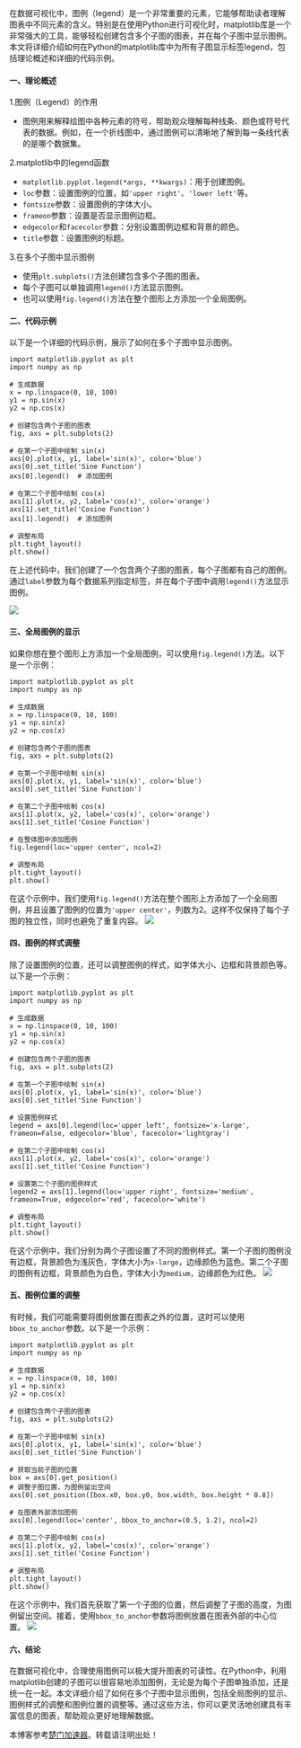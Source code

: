 
在数据可视化中，图例（legend）是一个非常重要的元素，它能够帮助读者理解图表中不同元素的含义。特别是在使用Python进行可视化时，matplotlib库是一个非常强大的工具，能够轻松创建包含多个子图的图表，并在每个子图中显示图例。本文将详细介绍如何在Python的matplotlib库中为所有子图显示标签legend，包括理论概述和详细的代码示例。


#### 一、理论概述


1\.图例（Legend）的作用


* 图例用来解释绘图中各种元素的符号，帮助观众理解每种线条、颜色或符号代表的数据。例如，在一个折线图中，通过图例可以清晰地了解到每一条线代表的是哪个数据集。


2\.matplotlib中的legend函数


* `matplotlib.pyplot.legend(*args, **kwargs)`：用于创建图例。
* `loc`参数：设置图例的位置，如`'upper right'`、`'lower left'`等。
* `fontsize`参数：设置图例的字体大小。
* `frameon`参数：设置是否显示图例边框。
* `edgecolor`和`facecolor`参数：分别设置图例边框和背景的颜色。
* `title`参数：设置图例的标题。


3\.在多个子图中显示图例


* 使用`plt.subplots()`方法创建包含多个子图的图表。
* 每个子图可以单独调用`legend()`方法显示图例。
* 也可以使用`fig.legend()`方法在整个图形上方添加一个全局图例。


#### 二、代码示例


以下是一个详细的代码示例，展示了如何在多个子图中显示图例。



```
import matplotlib.pyplot as plt
import numpy as np
 
# 生成数据
x = np.linspace(0, 10, 100)
y1 = np.sin(x)
y2 = np.cos(x)
 
# 创建包含两个子图的图表
fig, axs = plt.subplots(2)
 
# 在第一个子图中绘制 sin(x)
axs[0].plot(x, y1, label='sin(x)', color='blue')
axs[0].set_title('Sine Function')
axs[0].legend()  # 添加图例
 
# 在第二个子图中绘制 cos(x)
axs[1].plot(x, y2, label='cos(x)', color='orange')
axs[1].set_title('Cosine Function')
axs[1].legend()  # 添加图例
 
# 调整布局
plt.tight_layout()
plt.show()

```

在上述代码中，我们创建了一个包含两个子图的图表，每个子图都有自己的图例。通过`label`参数为每个数据系列指定标签，并在每个子图中调用`legend()`方法显示图例。


![](https://img2024.cnblogs.com/blog/3448692/202412/3448692-20241220212255825-1793616901.png)


#### 三、全局图例的显示


如果你想在整个图形上方添加一个全局图例，可以使用`fig.legend()`方法。以下是一个示例：



```
import matplotlib.pyplot as plt
import numpy as np
 
# 生成数据
x = np.linspace(0, 10, 100)
y1 = np.sin(x)
y2 = np.cos(x)
 
# 创建包含两个子图的图表
fig, axs = plt.subplots(2)
 
# 在第一个子图中绘制 sin(x)
axs[0].plot(x, y1, label='sin(x)', color='blue')
axs[0].set_title('Sine Function')
 
# 在第二个子图中绘制 cos(x)
axs[1].plot(x, y2, label='cos(x)', color='orange')
axs[1].set_title('Cosine Function')
 
# 在整体图中添加图例
fig.legend(loc='upper center', ncol=2)
 
# 调整布局
plt.tight_layout()
plt.show()

```

在这个示例中，我们使用`fig.legend()`方法在整个图形上方添加了一个全局图例，并且设置了图例的位置为`'upper center'`，列数为2。这样不仅保持了每个子图的独立性，同时也避免了重复内容。
![](https://img2024.cnblogs.com/blog/3448692/202412/3448692-20241220212318474-1461959730.png)


#### 四、图例的样式调整


除了设置图例的位置，还可以调整图例的样式，如字体大小、边框和背景颜色等。以下是一个示例：



```
import matplotlib.pyplot as plt
import numpy as np
 
# 生成数据
x = np.linspace(0, 10, 100)
y1 = np.sin(x)
y2 = np.cos(x)
 
# 创建包含两个子图的图表
fig, axs = plt.subplots(2)
 
# 在第一个子图中绘制 sin(x)
axs[0].plot(x, y1, label='sin(x)', color='blue')
axs[0].set_title('Sine Function')
 
# 设置图例样式
legend = axs[0].legend(loc='upper left', fontsize='x-large', frameon=False, edgecolor='blue', facecolor='lightgray')
 
# 在第二个子图中绘制 cos(x)
axs[1].plot(x, y2, label='cos(x)', color='orange')
axs[1].set_title('Cosine Function')
 
# 设置第二个子图的图例样式
legend2 = axs[1].legend(loc='upper right', fontsize='medium', frameon=True, edgecolor='red', facecolor='white')
 
# 调整布局
plt.tight_layout()
plt.show()

```

在这个示例中，我们分别为两个子图设置了不同的图例样式。第一个子图的图例没有边框，背景颜色为浅灰色，字体大小为`x-large`，边缘颜色为蓝色。第二个子图的图例有边框，背景颜色为白色，字体大小为`medium`，边缘颜色为红色。
![](https://img2024.cnblogs.com/blog/3448692/202412/3448692-20241220212337428-1662945889.png)


#### 五、图例位置的调整


有时候，我们可能需要将图例放置在图表之外的位置，这时可以使用`bbox_to_anchor`参数。以下是一个示例：



```
import matplotlib.pyplot as plt
import numpy as np
 
# 生成数据
x = np.linspace(0, 10, 100)
y1 = np.sin(x)
y2 = np.cos(x)
 
# 创建包含两个子图的图表
fig, axs = plt.subplots(2)
 
# 在第一个子图中绘制 sin(x)
axs[0].plot(x, y1, label='sin(x)', color='blue')
axs[0].set_title('Sine Function')
 
# 获取当前子图的位置
box = axs[0].get_position()
# 调整子图位置，为图例留出空间
axs[0].set_position([box.x0, box.y0, box.width, box.height * 0.8])
 
# 在图表外部添加图例
axs[0].legend(loc='center', bbox_to_anchor=(0.5, 1.2), ncol=2)
 
# 在第二个子图中绘制 cos(x)
axs[1].plot(x, y2, label='cos(x)', color='orange')
axs[1].set_title('Cosine Function')
 
# 调整布局
plt.tight_layout()
plt.show()

```

在这个示例中，我们首先获取了第一个子图的位置，然后调整了子图的高度，为图例留出空间。接着，使用`bbox_to_anchor`参数将图例放置在图表外部的中心位置。
![](https://img2024.cnblogs.com/blog/3448692/202412/3448692-20241220212355452-1658178884.png)


#### 六、结论


在数据可视化中，合理使用图例可以极大提升图表的可读性。在Python中，利用matplotlib创建的子图可以很容易地添加图例，无论是为每个子图单独添加，还是统一在一起。本文详细介绍了如何在多个子图中显示图例，包括全局图例的显示、图例样式的调整和图例位置的调整等。通过这些方法，你可以更灵活地创建具有丰富信息的图表，帮助观众更好地理解数据。


 本博客参考[楚门加速器](https://shexiangshi.org)。转载请注明出处！
